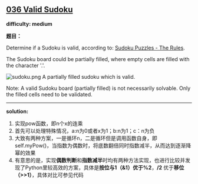 ## [036 Valid Sudoku](https://leetcode.com/problems/valid-sudoku/description/)

**difficulty: medium**

**题目：**

Determine if a Sudoku is valid, according to: [Sudoku Puzzles - The Rules](http://sudoku.com.au/TheRules.aspx).

The Sudoku board could be partially filled, where empty cells are filled with the character '.'.

![sudoku.png]()
A partially filled sudoku which is valid.

Note:
A valid Sudoku board (partially filled) is not necessarily solvable. Only the filled cells need to be validated.

---
**solution:**
1. 实现pow函数，即n个x的连乘
2. 首先可以处理特殊情况，a:n为0或者x为1；b:n为1；c：n为负
3. 大致有两种方案，一是循环n，二是循环但是调用函数自身，即self.myPow()，当指数为偶数时，将底数翻倍同时指数减半，从而达到逐渐降幂的效果
4. 有意思的是，实现**偶数判断**和**指数减半**时均有两种方法实现，也进行比较并发现了Python里较高效的方案，具体是**按位与1（&1）**优于**%2**，**/2** 优于**移位（>>1）**，具体对比可参见代码
